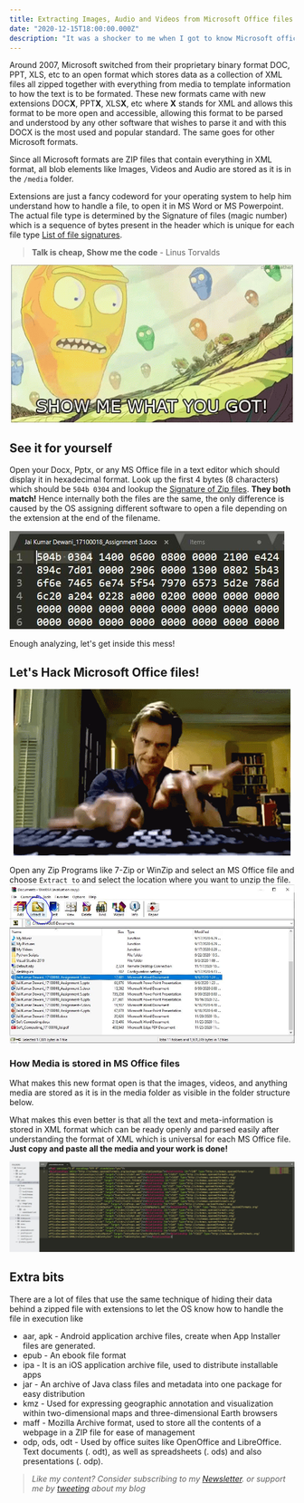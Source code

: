```yaml
---
title: Extracting Images, Audio and Videos from Microsoft Office files 
date: "2020-12-15T18:00:00.000Z"
description: "It was a shocker to me when I got to know Microsoft office files bascially are ZIP files under the hood. You also didn't? Try unzipping them and you will see the magic, also the fact that you can easily extract all media out of them once we know this"
---
```


Around 2007, Microsoft switched from their proprietary binary format DOC, PPT, XLS, etc to an open format which stores data as a collection of XML files all zipped together with everything from media to template information to how the text is to be formated. These new formats came with new extensions DOC**X**, PPT**X**, XLS**X**, etc where **X** stands for XML and allows this format to be more open and accessible, allowing this format to be parsed and understood by any other software that wishes to parse it and with this DOCX is the most used and popular standard. The same goes for other Microsoft formats. 

Since all Microsoft formats are ZIP files that contain everything in XML format, all blob elements like Images, Videos and Audio are stored as it is in the `/media` folder. 

Extensions are just a fancy codeword for your operating system to help him understand how to handle a file, to open it in MS Word or MS Powerpoint. The actual file type is determined by the Signature of files (magic number) which is a sequence of bytes present in the header which is unique for each file type [List of file signatures](https://en.wikipedia.org/wiki/List_of_file_signatures).

> **Talk is cheap, Show me the code** - Linus Torvalds  

<div style="text-align:center"><img src="images/good-stuff.gif" /></div>


## See it for yourself

Open your Docx, Pptx, or any MS Office file in a text editor which should display it in hexadecimal format. Look up the first 4 bytes (8 characters) which should be `504b 0304` and lookup the [Signature of Zip files](https://filesignatures.net/index.php?page=search&search=ZIP&mode=EXT). **They both match!** Hence internally both the files are the same, the only difference is caused by the OS assigning different software to open a file depending on the extension at the end of the filename. 


![](./images/text-file.JPG)

Enough analyzing, let's get inside this mess!

## Let's Hack Microsoft Office files!
<div style="text-align:center"><img src="images/hacking.gif" /></div>



Open any Zip Programs like 7-Zip or WinZip and select an MS Office file and choose `Extract to` and select the location where you want to unzip the file. 
![](images/unzip.JPG)

### How Media is stored in MS Office files
What makes this new format open is that the images, videos, and anything media are stored as it is in the media folder as visible in the folder structure below. 

What makes this even better is that all the text and meta-information is stored in XML format which can be ready openly and parsed easily after understanding the format of XML which is universal for each MS Office file. **Just copy and paste all the media and your work is done!**

![](images/folder.JPG)



## Extra bits 

There are a lot of files that use the same technique of hiding their data behind a zipped file with extensions to let the OS know how to handle the file in execution like

- aar, apk - Android application archive files, create when App Installer files are generated.
- epub - An ebook file format 
- ipa - It is an iOS application archive file, used to distribute installable apps 
- jar - An archive of Java class files and metadata into one package for easy distribution
- kmz - Used for expressing geographic annotation and visualization within two-dimensional maps and three-dimensional Earth browsers
- maff - Mozilla Archive format, used to store all the contents of a webpage in a ZIP file for ease of management
- odp, ods, odt - Used by office suites like OpenOffice and LibreOffice. Text documents (. odt), as well as spreadsheets (. ods) and also presentations (. odp).

> *Like my content? Consider subscribing to my [Newsletter](https://buttondown.email/jai_dewani). or support me by [tweeting][tweet] about my blog*

[tweet]: https://twitter.com/intent/tweet?text=Checkout%20%22Extracting%20Images,%20Audio,%20Videos%20from%20Microsoft%20Office%20files%22%20by%20%40jai_dewani%20%0A%0Ahttps%3A//blogs.jaid.tech/extracting-data-from-microsoft-office/%0A%0A%23microsoft%20%23office%20%23ZIP%20%23Data%20
